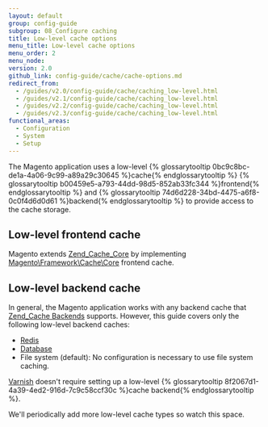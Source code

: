 ```yaml
---
layout: default
group: config-guide
subgroup: 08_Configure caching
title: Low-level cache options
menu_title: Low-level cache options
menu_order: 2
menu_node:
version: 2.0
github_link: config-guide/cache/cache-options.md
redirect_from:
  - /guides/v2.0/config-guide/cache/caching_low-level.html
  - /guides/v2.1/config-guide/cache/caching_low-level.html
  - /guides/v2.2/config-guide/cache/caching_low-level.html
  - /guides/v2.3/config-guide/cache/caching_low-level.html
functional_areas:
  - Configuration
  - System
  - Setup
---
```


The Magento application uses a low-level {% glossarytooltip 0bc9c8bc-de1a-4a06-9c99-a89a29c30645 %}cache{% endglossarytooltip %} {% glossarytooltip b00459e5-a793-44dd-98d5-852ab33fc344 %}frontend{% endglossarytooltip %} and {% glossarytooltip 74d6d228-34bd-4475-a6f8-0c0f4d6d0d61 %}backend{% endglossarytooltip %} to provide access to the cache storage.

<h2 id="cache-lowlevel-front">Low-level frontend cache</h2>
Magento extends <a href="http://framework.zend.com/manual/1.12/en/zend.cache.frontends.html" target="_blank">Zend_Cache_Core</a> by implementing <a href="{{ site.mage2000url }}lib/internal/Magento/Framework/Cache/Core.php" target="_blank">Magento\Framework\Cache\Core</a> frontend cache.

<h2 id="cache-lowlevel-front">Low-level backend cache</h2>
In general, the Magento application works with any backend cache that <a href="http://framework.zend.com/manual/1.12/en/zend.cache.backends.html" target="_blank">Zend_Cache Backends</a> supports. However, this guide covers only the following low-level backend caches:

*   <a href="{{page.baseurl}}config-guide/redis/config-redis.html">Redis</a>
*   <a href="{{page.baseurl}}config-guide/cache/caching-database.html">Database</a>
*   File system (default): No configuration is necessary to use file system caching.

<a href="{{page.baseurl}}config-guide/varnish/config-varnish.html">Varnish</a> doesn't require setting up a low-level {% glossarytooltip 8f2067d1-4a39-4ed2-916d-7c9c58ccf30c %}cache backend{% endglossarytooltip %}.

<div class="bs-callout bs-callout-info" id="info">
  <p>We'll periodically add more low-level cache types so watch this space.</p>
</div>
